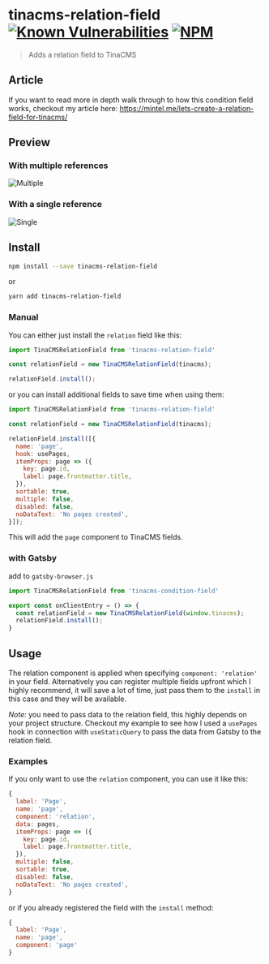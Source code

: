 # tinacms-relation-field [![Known Vulnerabilities](https://snyk.io/test/github/mmintel/tinacms-condition-field/badge.svg?targetFile=packages/tinacms-relation-field/package.json)](https://snyk.io/test/github/mmintel/tinacms-condition-field?targetFile=packages/tinacms-relation-field/package.json) [![NPM](https://img.shields.io/npm/v/tinacms-relation-field.svg)](https://www.npmjs.com/package/tinacms-relation-field)

> Adds a relation field to TinaCMS

## Article
If you want to read more in depth walk through to how this condition field works, checkout my article here:
https://mintel.me/lets-create-a-relation-field-for-tinacms/


## Preview
### With multiple references
![Multiple](https://raw.githubusercontent.com/mmintel/tinacms-fields/master/packages/tinacms-relation-field/docs/assets/example-multiple.gif)


### With a single reference
![Single]((https://raw.githubusercontent.com/mmintel/tinacms-fields/master/packages/tinacms-relation-field/docs/assets/example-single.gif))

## Install

```bash
npm install --save tinacms-relation-field
```

or

```bash
yarn add tinacms-relation-field
```

### Manual
You can either just install the `relation` field like this:
```jsx
import TinaCMSRelationField from 'tinacms-relation-field'

const relationField = new TinaCMSRelationField(tinacms);

relationField.install();
```

or you can install additional fields to save time when using them:
```jsx
import TinaCMSRelationField from 'tinacms-relation-field'

const relationField = new TinaCMSRelationField(tinacms);

relationField.install([{
  name: 'page',
  hook: usePages,
  itemProps: page => ({
    key: page.id,
    label: page.frontmatter.title,
  }),
  sortable: true,
  multiple: false,
  disabled: false,
  noDataText: 'No pages created',
}]);
```

This will add the `page` component to TinaCMS fields.

### with Gatsby
add to `gatsby-browser.js`
```jsx
import TinaCMSRelationField from 'tinacms-condition-field'

export const onClientEntry = () => {
  const relationField = new TinaCMSRelationField(window.tinacms);
  relationField.install();
}
```

## Usage
The relation component is applied when specifying `component: 'relation'` in your field. Alternatively you can register multiple fields upfront which I highly recommend, it will save a lot of time, just pass them to the `install` in this case and they will be available.

*Note:* you need to pass data to the relation field, this highly depends on your project structure. Checkout my example to see how I used a `usePages` hook in connection with `useStaticQuery` to pass the data from Gatsby to the relation field.

### Examples
If you only want to use the `relation` component, you can use it like this:
```js
{
  label: 'Page',
  name: 'page',
  component: 'relation',
  data: pages,
  itemProps: page => ({
    key: page.id,
    label: page.frontmatter.title,
  }),
  multiple: false,
  sortable: true,
  disabled: false,
  noDataText: 'No pages created',
}
```

or if you already registered the field with the `install` method:

```js
{
  label: 'Page',
  name: 'page',
  component: 'page'
}
```
